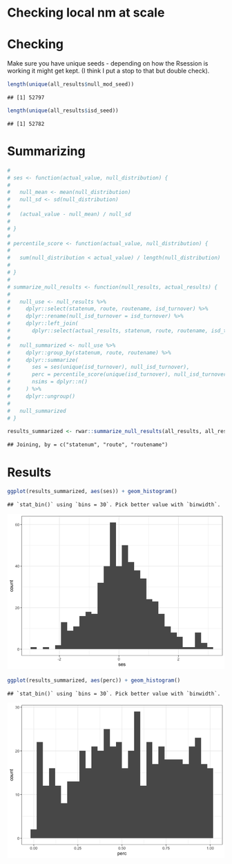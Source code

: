Checking local nm at scale
================

# Checking

Make sure you have unique seeds - depending on how the Rsession is
working it might get kept. (I think I put a stop to that but double
check).

``` r
length(unique(all_results$null_mod_seed))
```

    ## [1] 52797

``` r
length(unique(all_results$isd_seed))
```

    ## [1] 52782

# Summarizing

``` r
# 
# ses <- function(actual_value, null_distribution) {
#   
#   null_mean <- mean(null_distribution)
#   null_sd <- sd(null_distribution)
#   
#   (actual_value - null_mean) / null_sd
#   
# }
# 
# percentile_score <- function(actual_value, null_distribution) {
#   
#   sum(null_distribution < actual_value) / length(null_distribution)
#   
# }
# 
# summarize_null_results <- function(null_results, actual_results) {
#   
#   null_use <- null_results %>%
#     dplyr::select(statenum, route, routename, isd_turnover) %>%
#     dplyr::rename(null_isd_turnover = isd_turnover) %>%
#     dplyr::left_join(
#       dplyr::select(actual_results, statenum, route, routename, isd_turnover))
#   
#   null_summarized <- null_use %>%
#     dplyr::group_by(statenum, route, routename) %>%
#     dplyr::summarize(
#       ses = ses(unique(isd_turnover), null_isd_turnover),
#       perc = percentile_score(unique(isd_turnover), null_isd_turnover),
#       nsims = dplyr::n()
#     ) %>%
#     dplyr::ungroup()
#   
#   null_summarized
# }
```

``` r
results_summarized <- rwar::summarize_null_results(all_results, all_results_actual)
```

    ## Joining, by = c("statenum", "route", "routename")

# Results

``` r
ggplot(results_summarized, aes(ses)) + geom_histogram() 
```

    ## `stat_bin()` using `bins = 30`. Pick better value with `binwidth`.

![](local_at_scale_files/figure-gfm/unnamed-chunk-4-1.png)<!-- -->

``` r
ggplot(results_summarized, aes(perc)) + geom_histogram() 
```

    ## `stat_bin()` using `bins = 30`. Pick better value with `binwidth`.

![](local_at_scale_files/figure-gfm/unnamed-chunk-4-2.png)<!-- -->
